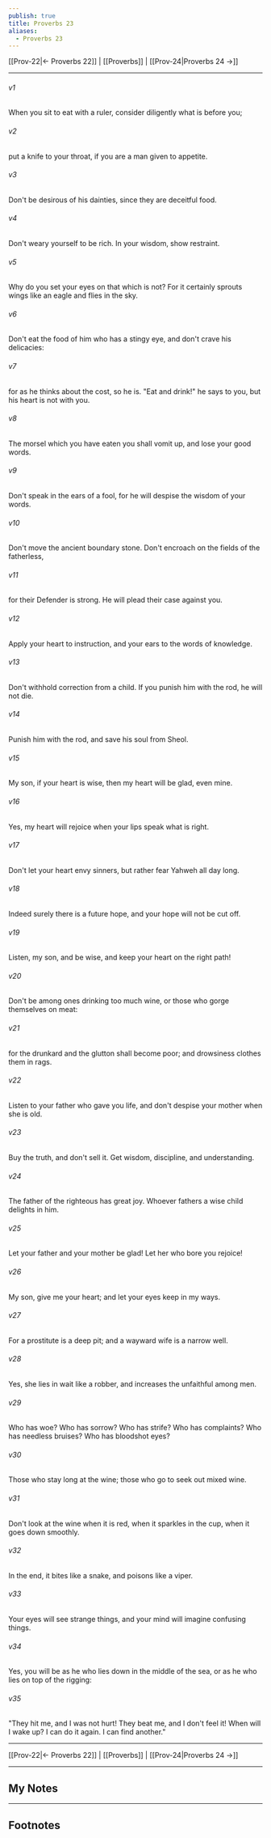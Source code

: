 ```yaml
---
publish: true
title: Proverbs 23
aliases:
  - Proverbs 23
---
```


[[Prov-22|← Proverbs 22]] | [[Proverbs]] | [[Prov-24|Proverbs 24 →]]
***



###### v1 
When you sit to eat with a ruler, consider diligently what is before you; 

###### v2 
put a knife to your throat, if you are a man given to appetite. 

###### v3 
Don't be desirous of his dainties, since they are deceitful food. 

###### v4 
Don't weary yourself to be rich. In your wisdom, show restraint. 

###### v5 
Why do you set your eyes on that which is not? For it certainly sprouts wings like an eagle and flies in the sky. 

###### v6 
Don't eat the food of him who has a stingy eye, and don't crave his delicacies: 

###### v7 
for as he thinks about the cost, so he is. "Eat and drink!" he says to you, but his heart is not with you. 

###### v8 
The morsel which you have eaten you shall vomit up, and lose your good words. 

###### v9 
Don't speak in the ears of a fool, for he will despise the wisdom of your words. 

###### v10 
Don't move the ancient boundary stone. Don't encroach on the fields of the fatherless, 

###### v11 
for their Defender is strong. He will plead their case against you. 

###### v12 
Apply your heart to instruction, and your ears to the words of knowledge. 

###### v13 
Don't withhold correction from a child. If you punish him with the rod, he will not die. 

###### v14 
Punish him with the rod, and save his soul from Sheol. 

###### v15 
My son, if your heart is wise, then my heart will be glad, even mine. 

###### v16 
Yes, my heart will rejoice when your lips speak what is right. 

###### v17 
Don't let your heart envy sinners, but rather fear Yahweh all day long. 

###### v18 
Indeed surely there is a future hope, and your hope will not be cut off. 

###### v19 
Listen, my son, and be wise, and keep your heart on the right path! 

###### v20 
Don't be among ones drinking too much wine, or those who gorge themselves on meat: 

###### v21 
for the drunkard and the glutton shall become poor; and drowsiness clothes them in rags. 

###### v22 
Listen to your father who gave you life, and don't despise your mother when she is old. 

###### v23 
Buy the truth, and don't sell it. Get wisdom, discipline, and understanding. 

###### v24 
The father of the righteous has great joy. Whoever fathers a wise child delights in him. 

###### v25 
Let your father and your mother be glad! Let her who bore you rejoice! 

###### v26 
My son, give me your heart; and let your eyes keep in my ways. 

###### v27 
For a prostitute is a deep pit; and a wayward wife is a narrow well. 

###### v28 
Yes, she lies in wait like a robber, and increases the unfaithful among men. 

###### v29 
Who has woe? Who has sorrow? Who has strife? Who has complaints? Who has needless bruises? Who has bloodshot eyes? 

###### v30 
Those who stay long at the wine; those who go to seek out mixed wine. 

###### v31 
Don't look at the wine when it is red, when it sparkles in the cup, when it goes down smoothly. 

###### v32 
In the end, it bites like a snake, and poisons like a viper. 

###### v33 
Your eyes will see strange things, and your mind will imagine confusing things. 

###### v34 
Yes, you will be as he who lies down in the middle of the sea, or as he who lies on top of the rigging: 

###### v35 
"They hit me, and I was not hurt! They beat me, and I don't feel it! When will I wake up? I can do it again. I can find another."

***
[[Prov-22|← Proverbs 22]] | [[Proverbs]] | [[Prov-24|Proverbs 24 →]]

---
## My Notes

---
## Footnotes